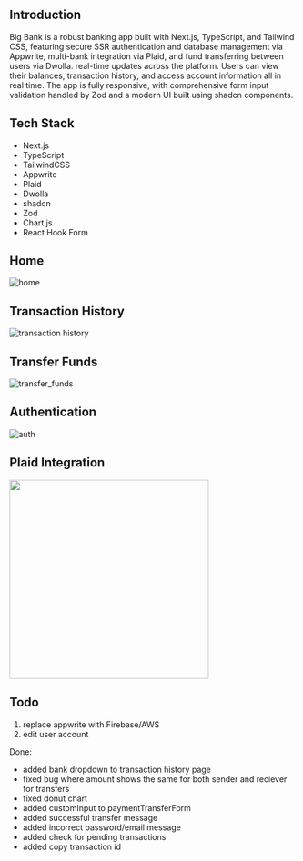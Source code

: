 ## Introduction

Big Bank is a robust banking app built with Next.js, TypeScript, and Tailwind CSS, featuring secure SSR authentication and database management via Appwrite, multi-bank integration via Plaid, and fund transferring between users via Dwolla. real-time updates across the platform. Users can view their balances, transaction history, and access account information all in real time. The app is fully responsive, with comprehensive form input validation handled by Zod and a modern UI built using shadcn components.

## Tech Stack
- Next.js
- TypeScript
- TailwindCSS
- Appwrite
- Plaid
- Dwolla
- shadcn
- Zod
- Chart.js
- React Hook Form

## Home
![home](https://github.com/user-attachments/assets/01777eb3-55a3-4f30-8a16-d7a3c1a29624)

## Transaction History
![transaction history](https://github.com/user-attachments/assets/e4e1a7a0-3896-422b-9bbf-c42a8727fa7c)



## Transfer Funds
![transfer_funds](https://github.com/user-attachments/assets/08c7156a-3100-4121-8c31-3a08bebf0a42)

## Authentication
![auth](https://github.com/user-attachments/assets/d79837ba-a47c-4ef2-80e4-f4da1ba10849)


## Plaid Integration
<img src="https://github.com/user-attachments/assets/f5b3cd0d-f5c0-4d88-ba5e-e94cfae33dce" width="350">


## Todo
1. replace appwrite with Firebase/AWS
2. edit user account

Done:
- added bank dropdown to transaction history page
- fixed bug where amount shows the same for both sender and reciever for transfers
- fixed donut chart
- added customInput to paymentTransferForm
- added successful transfer message
- added incorrect password/email message
- added check for pending transactions
- added copy transaction id


